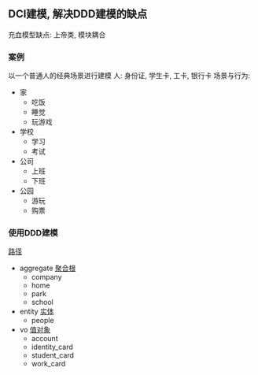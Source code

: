 ## DCI建模, 解决DDD建模的缺点

充血模型缺点: 上帝类, 模块耦合

### 案例

以一个普通人的经典场景进行建模
人: 身份证, 学生卡, 工卡, 银行卡
场景与行为: 
- 家
  - 吃饭 
  - 睡觉
  - 玩游戏
- 学校
  - 学习 
  - 考试 
- 公司
  - 上班 
  - 下班 
- 公园
  - 游玩
  - 购票

### 使用DDD建模
[路径](src/main/kotlin/ddd)

- aggregate [聚合根](src/main/kotlin/ddd/aggregate.kt)
  - company
  - home
  - park
  - school
- entity [实体](src/main/kotlin/ddd/entity.kt)
  - people
- vo [值对象](src/main/kotlin/ddd/vo.kt)
  - account
  - identity_card
  - student_card
  - work_card
